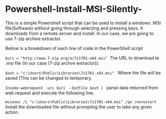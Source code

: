# Powershell-Install-MSI-Silently-
This is a simple Powershell script that can be used to install a windows .MSI file(Software) without going through selecting and pressing keys. It downloads from a remote server and install. In our case, we are going to use 7-zip archive extractor.

Bellow is a breakdown of each line of code in the PowerShell script

```$uri = "http://www.7-zip.org/a/7z1701-x64.msi" ```The URL to download te .msi file (In our case (7-zip archve extractor)).

```$out = "c:\Users\Public\Libraries\7z1701-x64.msi" ``` Where the file will be saved (This can be changed to temporary.

```Invoke-webrequest -uri $uri  -OutFile $out | ``` parse data returned from web request and execute the following line.

```msiexec /i "c:\Users\Public\Libraries\7z1701-x64.msi" /qn /norestart ```Install the downloaded file without prompting the user to take any given action.
